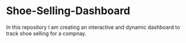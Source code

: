 # Shoe-Selling-Dashboard
In this repository I am creating an interactive and dynamic dashboard to track shoe selling for a compnay.
